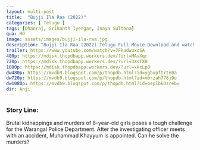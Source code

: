 ```yaml
---
layout: multi-post
title:  "Bujji Ila Raa (2022)"
categories: [ Telugu ]
tags: [Dhanraj, Srikanth Iyengar, Inaya Sultana]
qua: HD
image: assets/images/bujji-ila-raa.jpg
description: "Bujji Ila Raa (2022) Telugu Full Movie Download and watch online 720p low file size 500 mb."
trailer: https://www.youtube.com/watch?v=7FkadwuxoSA
480p: https://mdisk.thopdbapp.workers.dev/?url=MAvXqr
720p: https://mdisk.thopdbapp.workers.dev/?url=3XsTXH
1080p: https://mdisk.thopdbapp.workers.dev/?url=xkcLp8
dw480p: https://mvdb9.blogspot.com/p/thopdb.html?id=ygbxpftrte0a
dw720p: https://mvdb9.blogspot.com/p/thopdb.html?id=mbrzah778j9o
dw1080p: https://mvdb9.blogspot.com/p/thopdb.html?id=oeplbk0zrebx
dir: Anji
---
```


### Story Line:
Brutal kidnappings and murders of 8-year-old girls poses a tough challenge for the Warangal Police Department. After the investigating officer meets with an accident, Muhammad Khayyum is appointed. Can he solve the murders?







